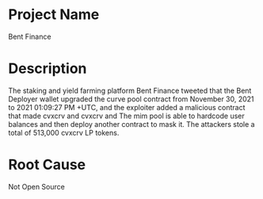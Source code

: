 # Project Name
Bent Finance

# Description
The staking and yield farming platform Bent Finance tweeted that the Bent Deployer wallet upgraded the curve pool contract from November 30, 2021 to 2021 01:09:27 PM +UTC, and the exploiter added a malicious contract that made cvxcrv and cvxcrv and The mim pool is able to hardcode user balances and then deploy another contract to mask it. The attackers stole a total of 513,000 cvxcrv LP tokens. 

# Root Cause
Not Open Source